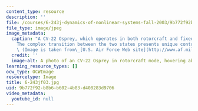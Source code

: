 ```yaml
---
content_type: resource
description: ''
file: /courses/6-243j-dynamics-of-nonlinear-systems-fall-2003/9b772f92b8b6b6024b83d408283d9706_6-243jf03.jpg
file_type: image/jpeg
image_metadata:
  caption: "A CV-22 Osprey, which operates in both rotorcraft and fixed-wing configurations.\_\
    The complex transition between the two states presents unique control challenges.\
    \ (Image is taken from\_[U.S. Air Force Web site](http://www.af.mil).)"
  credit: ''
  image-alt: A photo of an CV-22 Osprey in rotorcraft mode, hovering above the ground.
learning_resource_types: []
ocw_type: OCWImage
resourcetype: Image
title: 6-243jf03.jpg
uid: 9b772f92-b8b6-b602-4b83-d408283d9706
video_metadata:
  youtube_id: null
---
```

